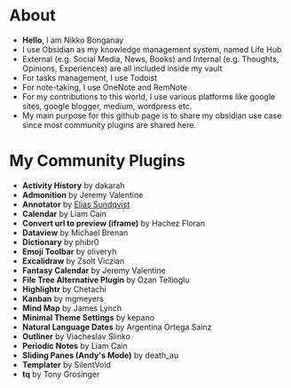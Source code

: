 # About
- **Hello**, I am Nikko Bonganay
- I use Obsidian as my knowledge management system, named Life Hub
- External (e.g. Social Media, News, Books) and Internal (e.g. Thoughts, Opinions, Experiences) are all included inside my vault
- For tasks management, I use Todoist
- For note-taking, I use OneNote and RemNote
- For my contributions to this world, I use various platforms like google sites, google blogger, medium, wordpress etc.
- My main purpose for this github page is to share my obsidian use case since most community plugins are shared here.

# My Community Plugins
- **Activity History** by dakarah
- **Admonition** by Jeremy Valentine
- **Annotator** by [Elias Sundqvist](https://github.com/elias-sundqvist/obsidian-annotator)
- **Calendar** by Liam Cain
- **Convert url to preview (iframe)** by Hachez Floran
- **Dataview** by Michael Brenan
- **Dictionary** by phibr0
- **Emoji Toolbar** by oliveryh
- **Excalidraw** by Zsolt Viczian
- **Fantasy Calendar** by Jeremy Valentine
- **File Tree Alternative Plugin** by Ozan Tellioglu
- **Highlightr** by Chetachi
- **Kanban** by mgmeyers
- **Mind Map** by James Lynch
- **Minimal Theme Settings** by kepano
- **Natural Language Dates** by Argentina Ortega Sainz
- **Outliner** by Viacheslav Slinko
- **Periodic Notes** by Liam Cain
- **Sliding Panes (Andy's Mode)** by death_au
- **Templater** by SilentVoid
- **tq** by Tony Grosinger
